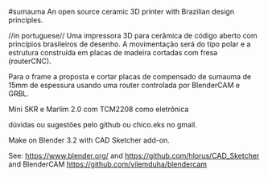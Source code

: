 #sumauma
An open source ceramic 3D printer with Brazilian design principles.

//in portuguese//
Uma impressora 3D para cerâmica de código aberto com princípios brasileiros de desenho.
A movimentação será do tipo polar e a estrutura construída em placas de madeira cortadas com fresa (routerCNC).

Para o frame a proposta e cortar placas de compensado de sumauma de 15mm de espessura usando uma router controlada por BlenderCAM e GRBL.

Mini SKR e Marlim 2.0 com TCM2208 como eletrônica

dúvidas ou sugestões pelo github ou chico.eks no gmail.


Make on Blender 3.2 with CAD Sketcher add-on.

See:
https://www.blender.org/
and
https://github.com/hlorus/CAD_Sketcher
and
BlenderCAM https://github.com/vilemduha/blendercam
